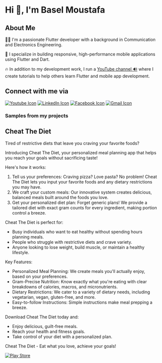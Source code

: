# Hi 👋, I'm Basel Moustafa

## About Me
👷‍♂️ I'm a passionate Flutter developer with a background in Communication and Electronics Engineering. 

📱 I specialize in building responsive, high-performance mobile applications using Flutter and Dart. 

🔥 In addition to my development work, I run a [YouTube channel 🔊](https://www.youtube.com/channel/UCylWI6oOCP8M8bJsT9CGVsw) where I create tutorials to help others learn Flutter and mobile app development.

## Connect with me via
[![Youtube Icon](https://camo.githubusercontent.com/6a4d47c20e767f1cd370762b5da60a005673f3655aa182fda047e07f2a40bbd6/68747470733a2f2f696d672e736869656c64732e696f2f62616467652f796f75747562652d4646303030302e7376673f7374796c653d666f722d7468652d6261646765266c6f676f3d796f7574756265266c6f676f436f6c6f723d7768697465)](https://www.youtube.com/channel/UCylWI6oOCP8M8bJsT9CGVsw)  [![LinkedIn Icon](https://camo.githubusercontent.com/5eb14fe47963eb6b66a11125d7ece83551a4ce7f01a62714e920120a1086a878/68747470733a2f2f696d672e736869656c64732e696f2f62616467652f6c696e6b6564696e2d3030373762352e7376673f7374796c653d666f722d7468652d6261646765266c6f676f3d6c696e6b6564696e266c6f676f436f6c6f723d7768697465)](https://www.linkedin.com/in/basel-moustafa-943050248/) [![Facebook Icon](https://camo.githubusercontent.com/155b9f20f4a0a3f587b3846d54e1e1160e84bdfbace82dafb6daca9213e3807d/68747470733a2f2f696d672e736869656c64732e696f2f62616467652f46616365626f6f6b2d3432363742322e7376673f7374796c653d666f722d7468652d6261646765266c6f676f3d66616365626f6f6b266c6f676f436f6c6f723d7768697465)](https://www.facebook.com/basel.mostafa.33) [![Gmail Icon](https://img.shields.io/badge/Gmail-D14836?style=for-the-badge&logo=gmail&logoColor=white)](https://mail.google.com/mail/?view=cm&fs=1&to=basel.moustafa2000@gmail.com)
### Samples from my projects
## Cheat The Diet

Tired of restrictive diets that leave you craving your favorite foods?

Introducing Cheat The Diet, your personalized meal planning app that helps you reach your goals without sacrificing taste!

Here's how it works:

1. Tell us your preferences: Craving pizza? Love pasta? No problem! Cheat The Diet lets you input your favorite foods and any dietary restrictions you may have.
2. We craft your custom meals: Our innovative system creates delicious, balanced meals built around the foods you love.
3. Get your personalized diet plan: Forget generic plans! We provide a tailored diet with exact gram counts for every ingredient, making portion control a breeze.

Cheat The Diet is perfect for:

* Busy individuals who want to eat healthy without spending hours planning meals.
* People who struggle with restrictive diets and crave variety.
* Anyone looking to lose weight, build muscle, or maintain a healthy lifestyle.

Key Features:

* Personalized Meal Planning: We create meals you'll actually enjoy, based on your preferences.
* Gram-Precise Nutrition: Know exactly what you're eating with clear breakdowns of calories, macros, and micronutrients.
* Dietary Restrictions: We cater to a variety of dietary needs, including vegetarian, vegan, gluten-free, and more.
* Easy-to-follow Instructions: Simple instructions make meal prepping a breeze.

Download Cheat The Diet today and:

* Enjoy delicious, guilt-free meals.
* Reach your health and fitness goals.
* Take control of your diet with a personalized plan.

Cheat The Diet - Eat what you love, achieve your goals!

[![Play Store](https://camo.githubusercontent.com/3898cbf18edd82714bd2bedd34ffdbd159cc6f25ff4ee63b839f44d2ba278230/68747470733a2f2f696d672e736869656c64732e696f2f62616467652f47657425323069742532306f6e253230676f6f676c65253230706c61792d626c75652e7376673f7374796c653d666f722d7468652d6261646765266c6f676f3d676f6f676c652d706c6179)](https://play.google.com/store/apps/details?id=cheat.the.diet.application&hl=ar)

